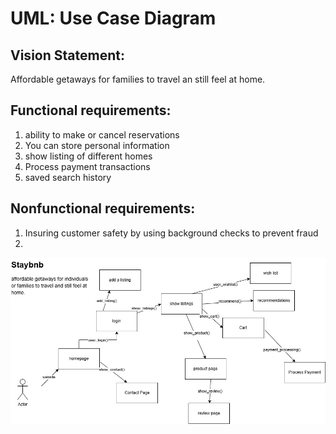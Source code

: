 # UML: Use Case Diagram

## Vision Statement:   
Affordable getaways for families to travel an still feel at home.

## Functional requirements:
1. ability to make or cancel reservations  
2. You can store personal information
3. show listing of different homes 
4. Process payment transactions
5. saved search history

##  Nonfunctional requirements:
1. Insuring customer safety by using background checks to prevent fraud
2. 


![image](./Staybnb.jpg)




